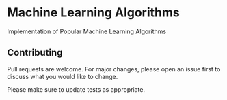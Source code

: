 # Machine Learning Algorithms
Implementation of Popular Machine Learning Algorithms

## Contributing
Pull requests are welcome. For major changes, please open an issue first to discuss what you would like to change.

Please make sure to update tests as appropriate.
